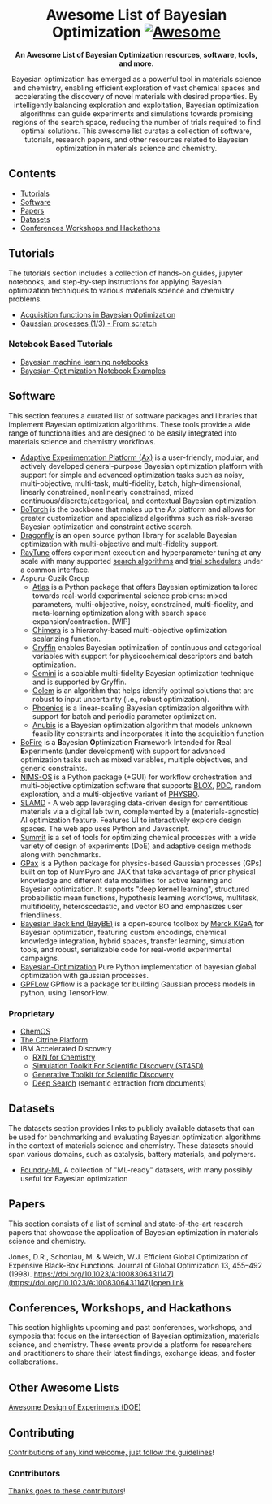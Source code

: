<div align="center">

<!-- title -->

<!--lint ignore no-dead-urls-->

# Awesome List of Bayesian Optimization [![Awesome](https://awesome.re/badge.svg)](https://awesome.re)

<!-- subtitle -->


<!-- description -->

**An Awesome List of Bayesian Optimization resources, software, tools, and more.**

Bayesian optimization has emerged as a powerful tool in materials science and chemistry, enabling efficient exploration of vast chemical spaces and accelerating the discovery of novel materials with desired properties. By intelligently balancing exploration and exploitation, Bayesian optimization algorithms can guide experiments and simulations towards promising regions of the search space, reducing the number of trials required to find optimal solutions. This awesome list curates a collection of software, tutorials, research papers, and other resources related to Bayesian optimization in materials science and chemistry.


</div>

<!-- TOC -->

## Contents

- [Tutorials](#tutorials)
- [Software](#software)
- [Papers](#papers)
- [Datasets](#datasets)
- [Conferences Workshops and Hackathons]()

<!-- CONTENT -->

## Tutorials
The tutorials section includes a collection of hands-on guides, jupyter notebooks, and step-by-step instructions for applying Bayesian optimization techniques to various materials science and chemistry problems.

- [Acquisition functions in Bayesian Optimization](https://ekamperi.github.io/machine%20learning/2021/06/11/acquisition-functions.html)
- [Gaussian processes (1/3) - From scratch](https://peterroelants.github.io/posts/gaussian-process-tutorial/)

### Notebook Based Tutorials
- [Bayesian machine learning notebooks](https://github.com/krasserm/bayesian-machine-learning)
- [Bayesian-Optimization Notebook Examples](https://github.com/bayesian-optimization/BayesianOptimization/tree/master/examples) 
## Software

This section features a curated list of software packages and libraries that implement Bayesian optimization algorithms. These tools provide a wide range of functionalities and are designed to be easily integrated into materials science and chemistry workflows.

- [Adaptive Experimentation Platform (Ax)](https://ax.dev/) is a user-friendly, modular, and actively developed general-purpose Bayesian optimization platform with support for simple and advanced optimization tasks such as noisy, multi-objective, multi-task, multi-fidelity, batch, high-dimensional, linearly constrained, nonlinearly constrained, mixed continuous/discrete/categorical, and contextual Bayesian optimization.
- [BoTorch](https://botorch.org/) is the backbone that makes up the Ax platform and allows for greater customization and specialized algorithms such as risk-averse Bayesian optimization and constraint active search.
- [Dragonfly](https://github.com/dragonfly/dragonfly) is an open source python library for scalable Bayesian optimization with multi-objective and multi-fidelity support.
- [RayTune](https://docs.ray.io/en/latest/tune/index.html) offers experiment execution and hyperparameter tuning at any scale with many supported [search algorithms](https://docs.ray.io/en/latest/tune/api/suggestion.html) and [trial schedulers](https://docs.ray.io/en/latest/tune/api/schedulers.html) under a common interface.
- Aspuru-Guzik Group
  - [Atlas](https://github.com/rileyhickman/atlas) is a Python package that offers Bayesian optimization tailored towards real-world experimental science problems: mixed parameters, multi-objective, noisy, constrained, multi-fidelity, and meta-learning optimization along with search space expansion/contraction. [WIP]
  - [Chimera](https://github.com/aspuru-guzik-group/chimera) is a hierarchy-based multi-objective optimization scalarizing function.
  - [Gryffin](https://github.com/aspuru-guzik-group/gryffin) enables Bayesian optimization of continuous and categorical variables with support for physicochemical descriptors and batch optimization.
  - [Gemini](https://github.com/aspuru-guzik-group/gemini) is a scalable multi-fidelity Bayesian optimization technique and is supported by Gryffin.
  - [Golem](https://github.com/aspuru-guzik-group/golem) is an algorithm that helps identify optimal solutions that are robust to input uncertainty (i.e., robust optimization).
  - [Phoenics](https://github.com/aspuru-guzik-group/phoenics) is a linear-scaling Bayesian optimization algorithm with support for batch and periodic parameter optimization.
  - [Anubis](https://github.com/aspuru-guzik-group/atlas-unknown-constraints) is a Bayesian optimization algorithm that models unknown feasibility constraints and incorporates it into the acquisition function
- [BoFire](https://github.com/experimental-design/bofire) is a **B**ayesian **O**ptimization **F**ramework **I**ntended for **R**eal **E**xperiments (under development) with support for advanced optimization tasks such as mixed variables, multiple objectives, and generic constraints.
- [NIMS-OS](https://github.com/nimsos-dev/nimsos) is a Python package (+GUI) for
  workflow orchestration and multi-objective optimization software that supports [BLOX](https://github.com/tsudalab/BLOX), [PDC](https://github.com/tsudalab/PDC),
  random exploration, and a multi-objective variant of [PHYSBO](https://github.com/issp-center-dev/PHYSBO).
- [SLAMD](https://github.com/BAMresearch/WEBSLAMD) - A web app leveraging data-driven design for cementitious materials via a digital lab twin, complemented by a (materials-agnostic) AI optimization feature. Features UI to interactively explore  design spaces. The web app uses Python and Javascript.
- [Summit](https://github.com/sustainable-processes/summit) is a set of tools for optimizing chemical processes with a wide variety of design of experiments (DoE) and adaptive design methods along with benchmarks.
- [GPax](https://github.com/ziatdinovmax/gpax) is a Python package for physics-based Gaussian processes (GPs) built on top of NumPyro and JAX that take advantage of prior physical knowledge and different data modalities for active learning and Bayesian optimization. It supports "deep kernel learning", structured probabilistic mean functions, hypothesis learning workflows, multitask, multifidelity, heteroscedastic, and vector BO and emphasizes user friendliness.
- [Bayesian Back End (BayBE)](https://github.com/emdgroup/baybe) is a open-source toolbox by [Merck KGaA](https://www.merckgroup.com/) for Bayesian optimization, featuring custom encodings, chemical knowledge integration, hybrid spaces, transfer learning, simulation tools, and robust, serializable code for real-world experimental campaigns.
- [Bayesian-Optimization](https://github.com/bayesian-optimization/BayesianOptimization) Pure Python implementation of bayesian global optimization with gaussian processes.
- [GPFLow](https://www.gpflow.org) GPflow is a package for building Gaussian process models in python, using TensorFlow.


### Proprietary
- [ChemOS](https://chemos.io/)
- [The Citrine Platform](https://citrine.io/product/what-is-the-citrine-platform/)
- IBM Accelerated Discovery
  - [RXN for Chemistry](https://rxn.res.ibm.com/)
  - [Simulation Toolkit For Scientific Discovery (ST4SD)](https://st4sd.github.io/overview/)
  - [Generative Toolkit for Scientific Discovery](https://gt4sd.github.io/gt4sd-core/)
  - [Deep Search](https://ds4sd.github.io/) (semantic extraction from documents)

<!-- END CONTENT -->

## Datasets
The datasets section provides links to publicly available datasets that can be used for benchmarking and evaluating Bayesian optimization algorithms in the context of materials science and chemistry. These datasets should span various domains, such as catalysis, battery materials, and polymers.

- [Foundry-ML](https://foundry-ml.org/#/) A collection of "ML-ready" datasets, with many possibly useful for Bayesian optimization


## Papers
This section consists of a list of seminal and state-of-the-art research papers that showcase the application of Bayesian optimization in materials science and chemistry.

Jones, D.R., Schonlau, M. & Welch, W.J. Efficient Global Optimization of Expensive Black-Box Functions. Journal of Global Optimization 13, 455–492 (1998). [https://doi.org/10.1023/A:1008306431147](https://doi.org/10.1023/A:1008306431147)[open link](https://idp.springer.com/authorize/casa?redirect_uri=https://link.springer.com/content/pdf/10.1023/A:1008306431147.pdf&casa_token=wAbPJ52vlQIAAAAA:wkxlv-xJBcynfC61Vg4rSk3JvoeY6u-TJlHI3l9OUxeu-YmPu6Jhz9ESj-F2HSGx6QFG3ObF0mvlbEMMiA) 


## Conferences, Workshops, and Hackathons
This section highlights upcoming and past conferences, workshops, and symposia that focus on the intersection of Bayesian optimization, materials science, and chemistry. These events provide a platform for researchers and practitioners to share their latest findings, exchange ideas, and foster collaborations.

## Other Awesome Lists
[Awesome Design of Experiments (DOE)](https://github.com/danieleongari/awesome-design-of-experiments)

## Contributing

[Contributions of any kind welcome, just follow the guidelines](contributing.md)!

### Contributors

[Thanks goes to these contributors](https://github.com/materials-data-facility/awesome-bayesian-optimization/graphs/contributors)!
